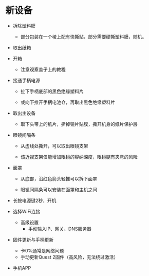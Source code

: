 # 新设备

* 拆除塑料膜

  * 部分包装在一个棱上配有快撕贴，部分需要硬撕塑料膜，随机。

* 取出纸箱

  

* 开箱

  * 注意观察盖子上的教程

    

    

* 接通手柄电源

  * 扯下手柄底部的黑色绝缘塑料片

    

  * 或向下推开手柄电池仓，再取出黑色绝缘塑料片

    

* 取出主设备

  

  * 取下头带上的纸片，撕掉镜片贴膜，撕开机身的纸片保护层

* 眼镜间隔条

  * 从虚线处撕开，可以取出眼镜支架

    

  * 该近视支架仅能增加眼镜的容纳深度，眼镜腿有夹弯的风险

* 面罩

  

  * 从底部，沿红色箭头轻推可以拆下面罩

    

  * 眼镜间隔条可以安装在面罩和主机之间

* 长按电源键2秒，开机
* 选择WiFi连接
  * 高级设置
    * 手动输入IP、网关、DNS服务器
* 固件更新与手柄更新
  * 卡0%通常是网络问题
  * 手动更新Quest 2固件（高风险，无法绕过激活）
* 手机APP
